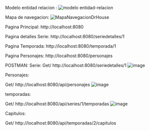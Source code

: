 Modelo entidad relacion :
![modelo entidad-relacion](https://github.com/user-attachments/assets/aae6b271-b761-4eda-bebc-6a33db85867e)

Mapa de navegacion: 
![MapaNavegacionDrHouse](https://github.com/user-attachments/assets/6f13bb1e-285b-4704-a410-a7625423ede3)

Pagina Principal: 
http://localhost:8080

Pagina detalles Serie:
http://localhost:8080/seriedetalles/1

Pagina Temporada:
http://localhost:8080/temporada/1

Pagina Personajes:
http://localhost:8080/personajes

POSTMAN: 
Serie:
Get/  http://localhost:8080/seriedetalles/1
![image](https://github.com/user-attachments/assets/f0e757ee-50df-40b6-baf9-9a4178cee75a)

Personajes:

Get/ http://localhost:8080/api/personajes
![image](https://github.com/user-attachments/assets/d774ca84-30ef-4d80-ab06-102cc0534c6a)

temporadas:

Get/  http://localhost:8080/api/series/1/temporadas
![image](https://github.com/user-attachments/assets/d810d30c-10ba-48ce-826c-ef6ceb8a79ec)

Capitulos:

Get/ http://localhost:8080/api/temporadas/2/capitulos


